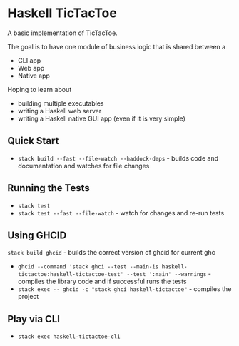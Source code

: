 # Haskell TicTacToe

A basic implementation of TicTacToe.

The goal is to have one module of business logic that is shared between a

- CLI app
- Web app
- Native app

Hoping to learn about

- building multiple executables
- writing a Haskell web server
- writing a Haskell native GUI app (even if it is very simple)

## Quick Start

- `stack build --fast --file-watch --haddock-deps` - builds code and documentation and watches for file changes

## Running the Tests

- `stack test`
- `stack test --fast --file-watch` - watch for changes and re-run tests

## Using GHCID

`stack build ghcid` - builds the correct version of ghcid for current ghc

- `ghcid --command 'stack ghci --test --main-is haskell-tictactoe:haskell-tictactoe-test' --test ':main' --warnings` - compiles the library code and if successful runs the tests
- `stack exec -- ghcid -c "stack ghci haskell-tictactoe"` - compiles the project

## Play via CLI

- `stack exec haskell-tictactoe-cli`
